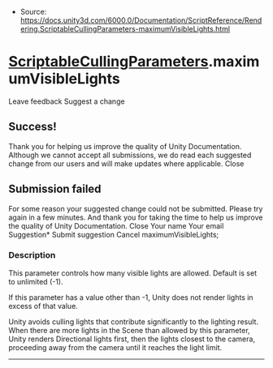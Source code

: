 * Source: https://docs.unity3d.com/6000.0/Documentation/ScriptReference/Rendering.ScriptableCullingParameters-maximumVisibleLights.html

#  [ScriptableCullingParameters](https://docs.unity3d.com/6000.0/Documentation/ScriptReference/Rendering.ScriptableCullingParameters.html).maximumVisibleLights
Leave feedback
Suggest a change
## Success!
Thank you for helping us improve the quality of Unity Documentation. Although we cannot accept all submissions, we do read each suggested change from our users and will make updates where applicable.
Close
## Submission failed
For some reason your suggested change could not be submitted. Please <a>try again</a> in a few minutes. And thank you for taking the time to help us improve the quality of Unity Documentation.
Close
Your name Your email Suggestion* Submit suggestion
Cancel
maximumVisibleLights; 
### Description
This parameter controls how many visible lights are allowed.
Default is set to unlimited (-1).  
  
If this parameter has a value other than -1, Unity does not render lights in excess of that value.  
  
Unity avoids culling lights that contribute significantly to the lighting result. When there are more lights in the Scene than allowed by this parameter, Unity renders Directional lights first, then the lights closest to the camera, proceeding away from the camera until it reaches the light limit. 
* * *
